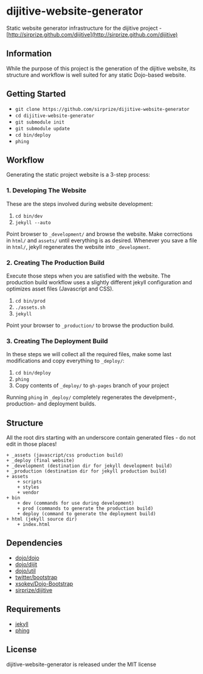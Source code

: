 # dijitive-website-generator

Static website generator infrastructure for the dijitive project - [http://sirprize.github.com/dijitive](http://sirprize.github.com/dijitive)

## Information

While the purpose of this project is the generation of the dijitive website, its structure and workflow is well suited for any static Dojo-based website.

## Getting Started

+ `git clone https://github.com/sirprize/dijitive-website-generator`
+ `cd dijitive-website-generator`
+ `git submodule init`
+ `git submodule update`
+ `cd bin/deploy`
+ `phing`

## Workflow

Generating the static project website is a 3-step process:

### 1. Developing The Website

These are the steps involved during website development:

1. `cd bin/dev`
1. `jekyll --auto`

Point browser to `_development/` and browse the website. Make corrections in `html/` and `assets/` until everything is as desired. Whenever you save a file in `html/`, jekyll regenerates the website into `_development`.

### 2. Creating The Production Build

Execute those steps when you are satisfied with the website. The production build workflow uses a slightly different jekyll configuration and optimizes asset files (Javascript and CSS).

1. `cd bin/prod`
1. `./assets.sh`
1. `jekyll`

Point your browser to `_production/` to browse the production build.

### 3. Creating The Deployment Build

In these steps we will collect all the required files, make some last modifications and copy everything to `_deploy/`:

1. `cd bin/deploy`
1. `phing`
1. Copy contents of `_deploy/` to `gh-pages` branch of your project

Running `phing` in `_deploy/` completely regenerates the develpment-, production- and deployment builds.

## Structure

All the root dirs starting with an underscore contain generated files - do not edit in those places!

    + _assets (javascript/css production build)
    + _deploy (final website)
    + _development (destination dir for jekyll development build)
    + _production (destination dir for jekyll production build)
    + assets
        + scripts
        + styles
        + vendor
    + bin
        + dev (commands for use during development)
        + prod (commands to generate the production build)
        + deploy (command to generate the deployment build)
    + html (jekyll source dir)
        + index.html

## Dependencies

+ [dojo/dojo](http://github.com/dojo/dojo)
+ [dojo/dijit](http://github.com/dojo/dijit)
+ [dojo/util](http://github.com/dojo/util)
+ [twitter/bootstrap](http://github.com/twitter/bootstrap.git)
+ [xsokev/Dojo-Bootstrap](http://github.com/xsokev/Dojo-Bootstrap)
+ [sirprize/dijitive](http://github.com/sirprize/dijitive.git)

## Requirements

+ [jekyll](https://github.com/mojombo/jekyll)
+ [phing](http://www.phing.info/)

## License

dijitive-website-generator is released under the MIT license